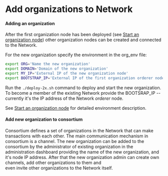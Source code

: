 # Add organizations to Network

#### Adding an organization

After the first organization node has been deployed (see [Start an organization node](network-node-start.md))
other organization nodes can be created and connected to the Network.

For the new organization specify the environment in the org_env file: 
```bash
export ORG='Name the new organization'
export DOMAIN='Domain of the new organization'
export MY_IP='External IP of the new organization node'
export BOOTSTRAP_IP='External IP of the first organization orderer node'
```    

Run the `./deploy-2x.sh` command to deploy and start the new organization. To become a member of the existing Network 
provide the BOOTSRAP_IP -- currently it's the IP address of the Network  _orderer_ node.

See [Start an organization node](network-node-start.md) for detailed environment
description.

#### Add new organization to consortium

Consortium defines a set of organizations in the Network that can make transactions with each other. The main communication 
mechanism in consortium is a channel. The new organization can be added to the consortium by the administrator 
of existing organization in the administration dashboard providing the name of the new organization, and it's 
node IP address. After that the new organization admin can create own channels, add other organizations to them and  
even invite other organizations to the Network itself.
